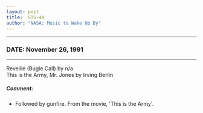 ```yaml
---
layout: post
title:  STS-44
author: "NASA: Music to Wake Up By"
---
```


----
### DATE: November 26, 1991
----
Reveille (Bugle Call) by n/a<br />This is the Army, Mr. Jones by Irving Berlin

##### Comment:
* Followed by gunfire.
From the movie, 'This is the Army'.
